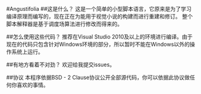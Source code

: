 #Angustifolia
##这是什么？
这是一个简单的小型脚本语言，它原来是为了学习编译原理而编写的，现在正在为能用于视觉小说的构建而进行重建和修订。
整个脚本解释器是基于调度场算法进行修改而得来的。

##怎么使用这些代码？
推荐在Visual Studio 2010及以上的环境进行编译。由于现在的代码只包含针对Windows环境的部分，所以暂时不能在Windows以外的操作系统上运行。

##有地方看着不对劲？
欢迎给我提交issues。

##协议
本程序依据BSD - 2 Clause协议公开全部源代码，你可以依据此协议做任何你喜欢的事情。